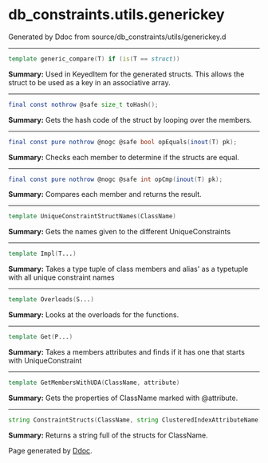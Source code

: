# db_constraints.utils.generickey
Generated by Ddoc from source/db_constraints/utils/generickey.d

***
```d
template generic_compare(T) if (is(T == struct))
```
**Summary:**
Used in KeyedItem for the generated structs.
This allows the struct to be used as a key
in an associative array.

***
```d
final const nothrow @safe size_t toHash();

```
**Summary:**
Gets the hash code of the struct by looping over the members.


***
```d
final const pure nothrow @nogc @safe bool opEquals(inout(T) pk);

```
**Summary:**
Checks each member to determine if the structs are equal.


***
```d
final const pure nothrow @nogc @safe int opCmp(inout(T) pk);

```
**Summary:**
Compares each member and returns the result.




***
```d
template UniqueConstraintStructNames(ClassName)
```
**Summary:**
Gets the names given to the different UniqueConstraints

***
```d
template Impl(T...)
```
**Summary:**
Takes a type tuple of class members and alias' as a typetuple with all unique constraint names


***
```d
template Overloads(S...)
```
**Summary:**
Looks at the overloads for the functions.


***
```d
template Get(P...)
```
**Summary:**
Takes a members attributes and finds if it has one that starts with UniqueConstraint




***
```d
template GetMembersWithUDA(ClassName, attribute)
```
**Summary:**
Gets the properties of ClassName marked with @attribute.


***
```d
string ConstraintStructs(ClassName, string ClusteredIndexAttributeName)();

```
**Summary:**
Returns a string full of the structs for ClassName.




Page generated by [Ddoc](http://dlang.org/ddoc.html). 
